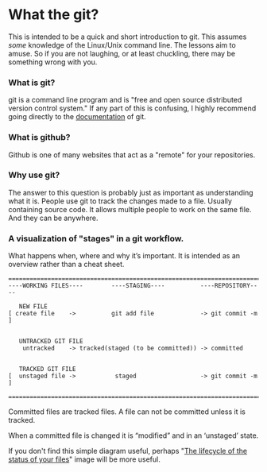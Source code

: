 What the git?
===
This is intended to be a quick and short introduction to git.  This assumes *some* knowledge of the Linux/Unix command line.  The lessons aim to amuse.  So if you are not laughing, or at least chuckling, there may be something wrong with you.

<h3>What is git?</h3>

git is a command line program and is "free and open source distributed version control system."
If any part of this is confusing, I highly recommend going directly to the [documentation](http://git-scm.com/doc) of git.


<h3>What is github?</h3>

Github is one of many websites that act as a "remote" for your repositories.

<h3>Why use git?</h3>
The answer to this question is probably just as important as understanding what it is.
People use git to track the changes made to a file.  Usually containing source code.
It allows multiple people to work on the same file. And they can be anywhere. 

<h3>A visualization of "stages" in a git workflow.</h3>

What happens when, where and why it’s important. It is intended as an overview rather than a cheat sheet.

```
============================================================================
----WORKING FILES----        ----STAGING----          ----REPOSITORY----

   NEW FILE
[ create file    ->          git add file             -> git commit -m ]


   UNTRACKED GIT FILE
    untracked    -> tracked(staged (to be committed)) -> committed


   TRACKED GIT FILE
[  unstaged file ->           staged                  -> git commit -m ]

============================================================================
```

Committed files are tracked files.
A file can not be committed unless it is tracked.

When a committed file is changed it is “modified” and in an ‘unstaged’
state.


If you don't find this simple diagram useful, perhaps "[The lifecycle of the status of your files](http://git-scm.com/book/en/v2/Git-Basics-Recording-Changes-to-the-Repository)" image will be more useful.
